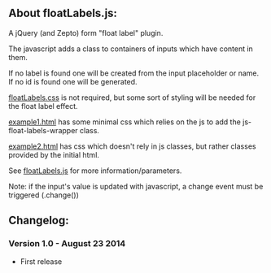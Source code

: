 ## About floatLabels.js:

A jQuery (and Zepto) form "float label" plugin.

The javascript adds a class to containers of inputs which have content in them.

If no label is found one will be created from the input placeholder or name. If no id is found one will be generated.

[floatLabels.css](https://github.com/cwmonkey/floatLabels/blob/master/floatLabels.css) is not required, but some sort of styling will be needed for the float label effect.

[example1.html](https://github.com/cwmonkey/floatLabels/blob/master/example/example1.html) has some minimal css which relies on the js to add the js-float-labels-wrapper class.

[example2.html](https://github.com/cwmonkey/floatLabels/blob/master/example2.html) has css which doesn't rely in js classes, but rather classes provided by the initial html.

See [floatLabels.js](https://github.com/cwmonkey/floatLabels/blob/master/floatLabels.js) for more information/parameters.

Note: if the input's value is updated with javascript, a change event must be triggered (.change())

## Changelog:

### Version 1.0 - August 23 2014
* First release
